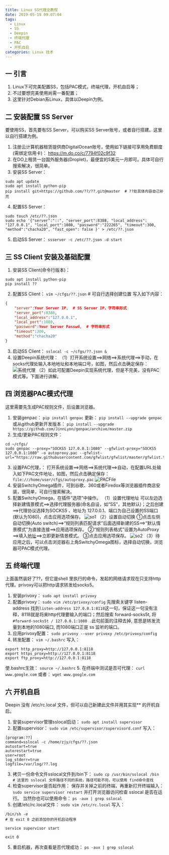 ```yaml
---
title: Linux SS代理全教程
date: 2019-05-19 09:07:04
tags:
  - Linux
  - SS
  - Deepin
  - 终端代理
  - PAC
  - 开机自启
categories: Linux 技术
---
```

## 一 引言
1. Linux下可完美配置SS，包括PAC模式，终端代理，开机自启等；
2. 不过要想完美使用尚需一番配置；
3. 这里针对Debian系Linux，具体以Deepin为例。
<!--more-->


## 二 安装配置 SS Server
要使用SS，首先要有SS Server，可以购买SS Server账号，或者自行搭建。这里以自行搭建为例。
1. 注册云计算机器租赁提供商DigitalOcean账号，使用如下链接可享用免费额度(需绑定信用卡)：
https://m.do.co/c/7794f02c9f32
2. 在DO上租赁一台国外服务器(Droplet)，最便宜的5美元一月即可。具体可自行搜索解决，很简单。
3. 安装SS Server：
```
sudo apt update
sudo apt install python-pip
pip install git+https://github.com/??/??.git@master  # ??处具体内容自己补充
```
4. 配置SS Server：
```
sudo touch /etc/??.json
sudo echo '{"server":"::", "server_port":8388, "local_address": "127.0.0.1", "local_port":1080, "password":"222265", "timeout":300, "method":"chacha20", "fast_open": false }' > /etc/??.json
```
5. 启动SS Server：
`ssserver -c /etc/??.json -d start`


## 三 SS Client 安装及基础配置
1. 安装SS Client(命令行版本)：
```
sudo apt install python-pip
pip install ??
```
2. 配置SS Client：
`vim ~/cfgs/??.json`  # 可自行选择创建位置
写入如下内容：
```json
{
    "server":Your Server IP,  # SS Server IP，字符串形式
    "server_port":8388,
    "local_address":"127.0.0.1",
    "local_port":1080,
    "password":Your Server Passwd,  # 字符串形式
    "timeout":300,
    "method":"chacha20"
}
```
3. 启动SS Client：
`sslocal -c ~/cfgs/??.json &`
4. 设置Deepin系统代理：
（1）打开系统设置==>网络==>系统代理==>手动，在socks代理处输入本地地址和本地端口号，如图，然后点击确定保存：
![系统代理](/images/blog2/sys.png)
（2）如此可配置Deepin实现系统代理，但是不完美，没有PAC模式等。下面进行讲解。


## 四 浏览器PAC模式代理
这里需要先生成PAC规则文件，后设置浏览器。
1. 安装genpac：
`pip install genpac`
更新：
`pip install --upgrade genpac`
或从github更新开发版本：
`pip install --upgrade https://github.com/JinnLynn/genpac/archive/master.zip`
2. 生成/更新PAC规则文件：
```
cd ~/cfgs/
sudo genpac --proxy="SOCKS5 127.0.0.1:1080" --gfwlist-proxy="SOCKS5 127.0.0.1:1080" -o autoproxy.pac --gfwlist-url="https://raw.githubusercontent.com/gfwlist/gfwlist/master/gfwlist.txt"`
```
3. 设置PAC代理，：
打开系统设置==>网络==>系统代理==>自动，在配置URL处输入如下PAC文件地址，如图，然后点击确定保存：
`file:///home/user/cfgs/autoproxy.pac`
![PACFile](/images/blog2/PACFile.png)
4. 安装SwitchyOmega插件，可到谷歌、360或者Firedox等浏览器插件商店安装，很简单，可自行搜索解决。
5. 配置SwitchyOmega，在插件“选项”中操作。
（1）设置代理地址
可以左边选择新建情景模式==>选择代理服务器(命名自设，如“SS”，其他默认)；之后创建==>代理协议选择为SOCKS5 、地址为 127.0.0.1、端口为自己设置的SS端口(默认为1080)，点击应用选项保存。
![so1](/images/blog2/so1.png)
（2）设置自动切换
①点击左侧自动切换(Auto switch)==>“规则列表匹配请求”后面选择新建的SS==>“默认情景模式”为直接连接==>应用选项保存。
②“规则列表格式”设置为AutoProxy ==>填入[地址](https://raw.githubusercontent.com/gfwlist/gfwlist/master/gfwlist.txt)==>立即更新情景模式。
③点击应用选项保存。
![so2](/images/blog2/so2.png)
（3）待应用之后，可以点击浏览器右上角SwitchyOmega图标，选择自动切换，浏览器可PAC模式代理。


## 五 终端代理
上面虽然装好了??，但它是shell 里执行的命令，发起的网络请求现在只支持http代理。privoxy可以把http请求转发给socks5。
1. 安装privoxy：
`sudo apt install privoxy`
2. 配置privoxy：
`sudo vim /etc/privoxy/config`
先搜索关键字 listen-address 找到`listen-address 127.0.0.1:8118`这一句，保证这一句没有注释，8118就是将来http代理要输入的端口；然后搜索 forward-socks5t, 将 `#forward-socks5t / 127.0.0.1:1080 .`此句前面的注释去掉, 意思是转发流量到本地的1080端口, 而1080端口正是 ss 监听的端口。
3. 应用privoxy配置：
`sudo privoxy --user privoxy /etc/privoxy/config`
4. 转发配置：
`vim ~/.bashrc`
写入：
```
export http_proxy=http://127.0.0.1:8118
export https_proxy=http://127.0.0.1:8118
export ftp_proxy=http://127.0.0.1:8118
```
使.bashrc生效：
`source ~/.bashrc`
5. 在终端中测试是否可代理：
`curl www.google.com`
或者：
`wget www.google.com`


## 六 开机自启
Deepin 没有 /etc/rc.local 文件，但可以自己新建此文件并用其实现** 的开机自启。
1. 安装supervisor管理sslocal启动：
`sudo apt install supervisor`
2. 配置supervisor：
`sudo vim /etc/supervisor/supervisord.conf`
写入：
```
[program:??]
command=sslocal -c /home/zjy/cfgs/??.json
autostart=true
autorestart=true
user=root
log_stderr=true
logfile=/var/log/??.log
```
3. 拷贝一份命令文件sslocal文件到/bin下：
`sudo cp /usr/bin/sslocal /bin  # 这里的 sslocal 文件路径不同的系统，路径可能不同，可以使用 find命令查找`
4. 检查supervisor是否起作用：
保存并关掉之前的终端，再重新打开终端输入：
`sudo service supervisor restart`
并打开浏览器访问检查 sslocal 是否在运行。
当然你也可以使用命令：
`ps -aux | grep sslocal`
5. 创建/etc/rc.local文件：
`sudo vim /etc/rc.local`
写入：
```
/bin/sh -e
# 在 exit 0 之前添加你的开机启动程序

service supervisor start

exit 0
```
5. 重启机器，再次查看是否代理成功：
`ps -aux | grep sslocal`

